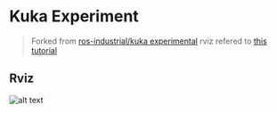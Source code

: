 # Kuka Experiment
> Forked from [ros-industrial/kuka experimental](https://github.com/ros-industrial/kuka_experimental)
> rviz refered to [this tutorial](http://gazebosim.org/tutorials?tut=ros_urdf&cat=connect_ros)
## Rviz
![alt text](https://raw.githubusercontent.com/linZHank/kuka_experiment/images/r1100sixx_rviz.png)